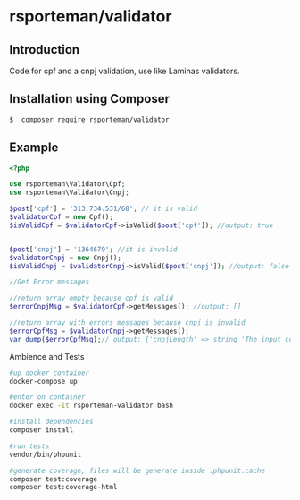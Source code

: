 # rsporteman/validator

## Introduction

Code for cpf and a cnpj validation, use like Laminas validators. 

## Installation using Composer

```bash
$  composer require rsporteman/validator
```

## Example

```php
<?php

use rsporteman\Validator\Cpf;
use rsporteman\Validator\Cnpj;

$post['cpf'] = '313.734.531/68'; // it is valid
$validatorCpf = new Cpf();
$isValidCpf = $validatorCpf->isValid($post['cpf']); //output: true


$post['cnpj'] = '1364679'; //it is invalid
$validatorCnpj = new Cnpj();
$isValidCnpj = $validatorCnpj->isValid($post['cnpj']); //output: false

//Get Error messages

//return array empty because cpf is valid
$errorCnpjMsg = $validatorCpf->getMessages(); //output: []

//return array with errors messages because cnpj is invalid
$errorCpfMsg = $validatorCnpj->getMessages();
var_dump($errorCpfMsg);// output: ['cnpjLength' => string 'The input contains an invalid amount of characters']


```

Ambience and Tests

```bash
#up docker container
docker-compose up 

#enter on container
docker exec -it rsporteman-validator bash

#install dependencies
composer install

#run tests
vendor/bin/phpunit 

#generate coverage, files will be generate inside .phpunit.cache
composer test:coverage
composer test:coverage-html 
```
